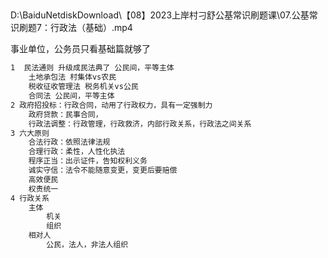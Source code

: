 

## 

D:\BaiduNetdiskDownload\【08】2023上岸村刁舒公基常识刷题课\07.公基常识刷题7：行政法（基础）.mp4

事业单位，公务员只看基础篇就够了

```sh
1  民法通则 升级成民法典了 公民间，平等主体
	土地承包法 村集体vs农民
	税收征收管理法 税务机关vs公民
	合同法 公民间，平等主体
2 政府招投标：行政合同，动用了行政权力，具有一定强制力
	政府贷款：民事合同，
	行政法调整：行政管理，行政救济，内部行政关系，行政法之间关系
3 六大原则
	合法行政：依照法律法规
	合理行政：柔性，人性化执法
	程序正当：出示证件，告知权利义务
	诚实守信：法令不能随意变更，变更后要赔偿
	高效便民
	权责统一
4 行政关系
	主体
		机关
		组织
	相对人
		公民，法人，非法人组织
```

